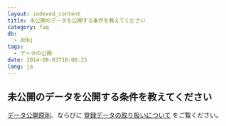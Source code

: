 ```yaml
---
layout: indexed_content
title: 未公開のデータを公開する条件を教えてください
category: faq
db:
  - ddbj
tags: 
  - データの公開
date: 2014-06-03T18:00:23
lang: ja
---
```


## 未公開のデータを公開する条件を教えてください

<p><a href="/documents/documents/documents/data-release-policy.html">データ公開原則</a>、ならびに <a href="/insdc.html#policy">登録データの取り扱いについて</a> をご覧ください。</p>
